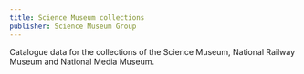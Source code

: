 ```yaml
---
title: Science Museum collections
publisher: Science Museum Group
---
```


Catalogue data for the collections of the Science Museum, National Railway Museum and National Media Museum.
